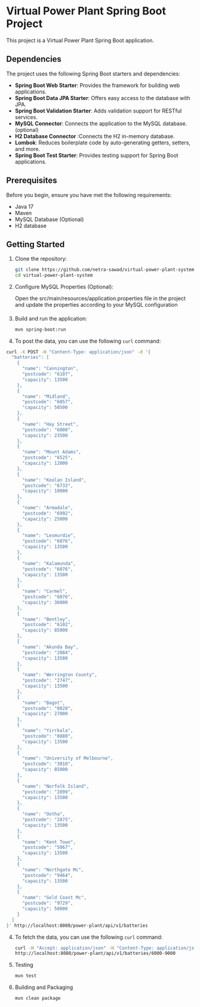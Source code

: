 # Virtual Power Plant Spring Boot Project

This project is a Virtual Power Plant Spring Boot application.

## Dependencies

The project uses the following Spring Boot starters and dependencies:

- **Spring Boot Web Starter**: Provides the framework for building web applications.
- **Spring Boot Data JPA Starter**: Offers easy access to the database with JPA.
- **Spring Boot Validation Starter**: Adds validation support for RESTful services.
- **MySQL Connector**: Connects the application to the MySQL database. (optional)
- **H2 Database Connector** :Connects the H2 in-memory database. 
- **Lombok**: Reduces boilerplate code by auto-generating getters, setters, and more.
- **Spring Boot Test Starter**: Provides testing support for Spring Boot applications.

## Prerequisites

Before you begin, ensure you have met the following requirements:

- Java 17
- Maven
- MySQL Database (Optional)
- H2 database

## Getting Started

1. Clone the repository:

   ```sh
   git clone https://github.com/netra-sawad/virtual-power-plant-system.git
   cd virtual-power-plant-system

2. Configure MySQL Properties (Optional): 

   Open the src/main/resources/application.properties file in the project and update the properties according to your MySQL configuration

####
3. Build and run the application:
    
    ```sh 
   mvn spring-boot:run

4. To post the data, you can use the following `curl` command:

```sh
curl -X POST -H "Content-Type: application/json" -d '{
  "batteries": [
    {
      "name": "Cannington",
      "postcode": "6107",
      "capacity": 13500
    },
    {
      "name": "Midland",
      "postcode": "6057",
      "capacity": 50500
    },
    {
      "name": "Hay Street",
      "postcode": "6000",
      "capacity": 23500
    },
    {
      "name": "Mount Adams",
      "postcode": "6525",
      "capacity": 12000
    },
    {
      "name": "Koolan Island",
      "postcode": "6733",
      "capacity": 10000
    },
    {
      "name": "Armadale",
      "postcode": "6992",
      "capacity": 25000
    },
    {
      "name": "Lesmurdie",
      "postcode": "6076",
      "capacity": 13500
    },
    {
      "name": "Kalamunda",
      "postcode": "6076",
      "capacity": 13500
    },
    {
      "name": "Carmel",
      "postcode": "6076",
      "capacity": 36000
    },
    {
      "name": "Bentley",
      "postcode": "6102",
      "capacity": 85000
    },
    {
      "name": "Akunda Bay",
      "postcode": "2084",
      "capacity": 13500
    },
    {
      "name": "Werrington County",
      "postcode": "2747",
      "capacity": 13500
    },
    {
      "name": "Bagot",
      "postcode": "0820",
      "capacity": 27000
    },
    {
      "name": "Yirrkala",
      "postcode": "0880",
      "capacity": 13500
    },
    {
      "name": "University of Melbourne",
      "postcode": "3010",
      "capacity": 85000
    },
    {
      "name": "Norfolk Island",
      "postcode": "2899",
      "capacity": 13500
    },
    {
      "name": "Ootha",
      "postcode": "2875",
      "capacity": 13500
    },
    {
      "name": "Kent Town",
      "postcode": "5067",
      "capacity": 13500
    },
    {
      "name": "Northgate Mc",
      "postcode": "9464",
      "capacity": 13500
    },
    {
      "name": "Gold Coast Mc",
      "postcode": "9729",
      "capacity": 50000
    }
  ]
}' http://localhost:8080/power-plant/api/v1/batteries

```

4. To fetch the data, you can use the following `curl` command:
    ```sh 
   curl -H "Accept: application/json" -H "Content-Type: application/json" -X GET
    http://localhost:8080/power-plant/api/v1/batteries/6000-9000

5. Testing
    ```sh
   mvn test
6. Building and Packaging
    ```sh
   mvn clean package
